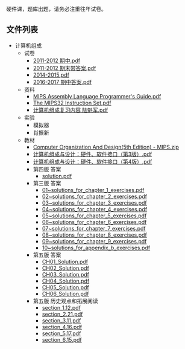 硬件课，题库出题，请务必注重往年试卷。


## 文件列表

- 计算机组成
    - 试卷
        - [2011-2012 期中.pdf](https%3A//github.com/QSCTech/zju-icicles/raw/master/%E8%AE%A1%E7%AE%97%E6%9C%BA%E7%BB%84%E6%88%90/%E8%AF%95%E5%8D%B7/2011-2012%20%E6%9C%9F%E4%B8%AD.pdf)
        - [2011-2012 期末带答案.pdf](https%3A//github.com/QSCTech/zju-icicles/raw/master/%E8%AE%A1%E7%AE%97%E6%9C%BA%E7%BB%84%E6%88%90/%E8%AF%95%E5%8D%B7/2011-2012%20%E6%9C%9F%E6%9C%AB%E5%B8%A6%E7%AD%94%E6%A1%88.pdf)
        - [2014-2015.pdf](https%3A//github.com/QSCTech/zju-icicles/raw/master/%E8%AE%A1%E7%AE%97%E6%9C%BA%E7%BB%84%E6%88%90/%E8%AF%95%E5%8D%B7/2014-2015.pdf)
        - [2016-2017 期中答案.pdf](https%3A//github.com/QSCTech/zju-icicles/raw/master/%E8%AE%A1%E7%AE%97%E6%9C%BA%E7%BB%84%E6%88%90/%E8%AF%95%E5%8D%B7/2016-2017%20%E6%9C%9F%E4%B8%AD%E7%AD%94%E6%A1%88.pdf)
    - 资料
        - [MIPS Assembly Language Programmer's Guide.pdf](https%3A//github.com/QSCTech/zju-icicles/raw/master/%E8%AE%A1%E7%AE%97%E6%9C%BA%E7%BB%84%E6%88%90/%E8%B5%84%E6%96%99/MIPS%20Assembly%20Language%20Programmer%27s%20Guide.pdf)
        - [The MIPS32 Instruction Set.pdf](https%3A//github.com/QSCTech/zju-icicles/raw/master/%E8%AE%A1%E7%AE%97%E6%9C%BA%E7%BB%84%E6%88%90/%E8%B5%84%E6%96%99/The%20MIPS32%20Instruction%20Set.pdf)
        - [计算机组成复习内容 陆魁军.pdf](https%3A//github.com/QSCTech/zju-icicles/raw/master/%E8%AE%A1%E7%AE%97%E6%9C%BA%E7%BB%84%E6%88%90/%E8%B5%84%E6%96%99/%E8%AE%A1%E7%AE%97%E6%9C%BA%E7%BB%84%E6%88%90%E5%A4%8D%E4%B9%A0%E5%86%85%E5%AE%B9%20%E9%99%86%E9%AD%81%E5%86%9B.pdf)
    - 实验
        - 模拟器
        - 肖振新
    - 教材
        - [Computer Organization And Design(5th Edition) - MIPS.zip](https%3A//github.com/QSCTech/zju-icicles/raw/master/%E8%AE%A1%E7%AE%97%E6%9C%BA%E7%BB%84%E6%88%90/%E6%95%99%E6%9D%90/Computer%20Organization%20And%20Design%285th%20Edition%29%20-%20MIPS.zip)
        - [计算机组成与设计：硬件、软件接口（第3版）.pdf](https%3A//github.com/QSCTech/zju-icicles/raw/master/%E8%AE%A1%E7%AE%97%E6%9C%BA%E7%BB%84%E6%88%90/%E6%95%99%E6%9D%90/%E8%AE%A1%E7%AE%97%E6%9C%BA%E7%BB%84%E6%88%90%E4%B8%8E%E8%AE%BE%E8%AE%A1%EF%BC%9A%E7%A1%AC%E4%BB%B6%E3%80%81%E8%BD%AF%E4%BB%B6%E6%8E%A5%E5%8F%A3%EF%BC%88%E7%AC%AC3%E7%89%88%EF%BC%89.pdf)
        - [计算机组成与设计：硬件、软件接口（第4版）.pdf](https%3A//github.com/QSCTech/zju-icicles/raw/master/%E8%AE%A1%E7%AE%97%E6%9C%BA%E7%BB%84%E6%88%90/%E6%95%99%E6%9D%90/%E8%AE%A1%E7%AE%97%E6%9C%BA%E7%BB%84%E6%88%90%E4%B8%8E%E8%AE%BE%E8%AE%A1%EF%BC%9A%E7%A1%AC%E4%BB%B6%E3%80%81%E8%BD%AF%E4%BB%B6%E6%8E%A5%E5%8F%A3%EF%BC%88%E7%AC%AC4%E7%89%88%EF%BC%89.pdf)
        - 第四版 答案
            - [solution.pdf](https%3A//github.com/QSCTech/zju-icicles/raw/master/%E8%AE%A1%E7%AE%97%E6%9C%BA%E7%BB%84%E6%88%90/%E6%95%99%E6%9D%90/%E7%AC%AC%E5%9B%9B%E7%89%88%20%E7%AD%94%E6%A1%88/solution.pdf)
        - 第三版 答案
            - [01~solutions_for_chapter_1_exercises.pdf](https%3A//github.com/QSCTech/zju-icicles/raw/master/%E8%AE%A1%E7%AE%97%E6%9C%BA%E7%BB%84%E6%88%90/%E6%95%99%E6%9D%90/%E7%AC%AC%E4%B8%89%E7%89%88%20%E7%AD%94%E6%A1%88/01~solutions_for_chapter_1_exercises.pdf)
            - [02~solutions_for_chapter_2_exercises.pdf](https%3A//github.com/QSCTech/zju-icicles/raw/master/%E8%AE%A1%E7%AE%97%E6%9C%BA%E7%BB%84%E6%88%90/%E6%95%99%E6%9D%90/%E7%AC%AC%E4%B8%89%E7%89%88%20%E7%AD%94%E6%A1%88/02~solutions_for_chapter_2_exercises.pdf)
            - [03~solutions_for_chapter_3_exercises.pdf](https%3A//github.com/QSCTech/zju-icicles/raw/master/%E8%AE%A1%E7%AE%97%E6%9C%BA%E7%BB%84%E6%88%90/%E6%95%99%E6%9D%90/%E7%AC%AC%E4%B8%89%E7%89%88%20%E7%AD%94%E6%A1%88/03~solutions_for_chapter_3_exercises.pdf)
            - [04~solutions_for_chapter_4_exercises.pdf](https%3A//github.com/QSCTech/zju-icicles/raw/master/%E8%AE%A1%E7%AE%97%E6%9C%BA%E7%BB%84%E6%88%90/%E6%95%99%E6%9D%90/%E7%AC%AC%E4%B8%89%E7%89%88%20%E7%AD%94%E6%A1%88/04~solutions_for_chapter_4_exercises.pdf)
            - [05~solutions_for_chapter_5_exercises.pdf](https%3A//github.com/QSCTech/zju-icicles/raw/master/%E8%AE%A1%E7%AE%97%E6%9C%BA%E7%BB%84%E6%88%90/%E6%95%99%E6%9D%90/%E7%AC%AC%E4%B8%89%E7%89%88%20%E7%AD%94%E6%A1%88/05~solutions_for_chapter_5_exercises.pdf)
            - [06~solutions_for_chapter_6_exercises.pdf](https%3A//github.com/QSCTech/zju-icicles/raw/master/%E8%AE%A1%E7%AE%97%E6%9C%BA%E7%BB%84%E6%88%90/%E6%95%99%E6%9D%90/%E7%AC%AC%E4%B8%89%E7%89%88%20%E7%AD%94%E6%A1%88/06~solutions_for_chapter_6_exercises.pdf)
            - [07~solutions_for_chapter_7_exercises.pdf](https%3A//github.com/QSCTech/zju-icicles/raw/master/%E8%AE%A1%E7%AE%97%E6%9C%BA%E7%BB%84%E6%88%90/%E6%95%99%E6%9D%90/%E7%AC%AC%E4%B8%89%E7%89%88%20%E7%AD%94%E6%A1%88/07~solutions_for_chapter_7_exercises.pdf)
            - [08~solutions_for_chapter_8_exercises.pdf](https%3A//github.com/QSCTech/zju-icicles/raw/master/%E8%AE%A1%E7%AE%97%E6%9C%BA%E7%BB%84%E6%88%90/%E6%95%99%E6%9D%90/%E7%AC%AC%E4%B8%89%E7%89%88%20%E7%AD%94%E6%A1%88/08~solutions_for_chapter_8_exercises.pdf)
            - [09~solutions_for_chapter_9_exercises.pdf](https%3A//github.com/QSCTech/zju-icicles/raw/master/%E8%AE%A1%E7%AE%97%E6%9C%BA%E7%BB%84%E6%88%90/%E6%95%99%E6%9D%90/%E7%AC%AC%E4%B8%89%E7%89%88%20%E7%AD%94%E6%A1%88/09~solutions_for_chapter_9_exercises.pdf)
            - [10~solutions_for_appendix_b_exercises.pdf](https%3A//github.com/QSCTech/zju-icicles/raw/master/%E8%AE%A1%E7%AE%97%E6%9C%BA%E7%BB%84%E6%88%90/%E6%95%99%E6%9D%90/%E7%AC%AC%E4%B8%89%E7%89%88%20%E7%AD%94%E6%A1%88/10~solutions_for_appendix_b_exercises.pdf)
        - 第五版 答案
            - [CH01_Solution.pdf](https%3A//github.com/QSCTech/zju-icicles/raw/master/%E8%AE%A1%E7%AE%97%E6%9C%BA%E7%BB%84%E6%88%90/%E6%95%99%E6%9D%90/%E7%AC%AC%E4%BA%94%E7%89%88%20%E7%AD%94%E6%A1%88/CH01_Solution.pdf)
            - [CH02_Solution.pdf](https%3A//github.com/QSCTech/zju-icicles/raw/master/%E8%AE%A1%E7%AE%97%E6%9C%BA%E7%BB%84%E6%88%90/%E6%95%99%E6%9D%90/%E7%AC%AC%E4%BA%94%E7%89%88%20%E7%AD%94%E6%A1%88/CH02_Solution.pdf)
            - [CH03_Solution.pdf](https%3A//github.com/QSCTech/zju-icicles/raw/master/%E8%AE%A1%E7%AE%97%E6%9C%BA%E7%BB%84%E6%88%90/%E6%95%99%E6%9D%90/%E7%AC%AC%E4%BA%94%E7%89%88%20%E7%AD%94%E6%A1%88/CH03_Solution.pdf)
            - [CH04_Solution.pdf](https%3A//github.com/QSCTech/zju-icicles/raw/master/%E8%AE%A1%E7%AE%97%E6%9C%BA%E7%BB%84%E6%88%90/%E6%95%99%E6%9D%90/%E7%AC%AC%E4%BA%94%E7%89%88%20%E7%AD%94%E6%A1%88/CH04_Solution.pdf)
            - [CH05_Solution.pdf](https%3A//github.com/QSCTech/zju-icicles/raw/master/%E8%AE%A1%E7%AE%97%E6%9C%BA%E7%BB%84%E6%88%90/%E6%95%99%E6%9D%90/%E7%AC%AC%E4%BA%94%E7%89%88%20%E7%AD%94%E6%A1%88/CH05_Solution.pdf)
            - [CH06_Solution.pdf](https%3A//github.com/QSCTech/zju-icicles/raw/master/%E8%AE%A1%E7%AE%97%E6%9C%BA%E7%BB%84%E6%88%90/%E6%95%99%E6%9D%90/%E7%AC%AC%E4%BA%94%E7%89%88%20%E7%AD%94%E6%A1%88/CH06_Solution.pdf)
        - 第五版 历史观点和拓展阅读
            - [section_1.12.pdf](https%3A//github.com/QSCTech/zju-icicles/raw/master/%E8%AE%A1%E7%AE%97%E6%9C%BA%E7%BB%84%E6%88%90/%E6%95%99%E6%9D%90/%E7%AC%AC%E4%BA%94%E7%89%88%20%E5%8E%86%E5%8F%B2%E8%A7%82%E7%82%B9%E5%92%8C%E6%8B%93%E5%B1%95%E9%98%85%E8%AF%BB/section_1.12.pdf)
            - [section_2.21.pdf](https%3A//github.com/QSCTech/zju-icicles/raw/master/%E8%AE%A1%E7%AE%97%E6%9C%BA%E7%BB%84%E6%88%90/%E6%95%99%E6%9D%90/%E7%AC%AC%E4%BA%94%E7%89%88%20%E5%8E%86%E5%8F%B2%E8%A7%82%E7%82%B9%E5%92%8C%E6%8B%93%E5%B1%95%E9%98%85%E8%AF%BB/section_2.21.pdf)
            - [section_3.11.pdf](https%3A//github.com/QSCTech/zju-icicles/raw/master/%E8%AE%A1%E7%AE%97%E6%9C%BA%E7%BB%84%E6%88%90/%E6%95%99%E6%9D%90/%E7%AC%AC%E4%BA%94%E7%89%88%20%E5%8E%86%E5%8F%B2%E8%A7%82%E7%82%B9%E5%92%8C%E6%8B%93%E5%B1%95%E9%98%85%E8%AF%BB/section_3.11.pdf)
            - [section_4.16.pdf](https%3A//github.com/QSCTech/zju-icicles/raw/master/%E8%AE%A1%E7%AE%97%E6%9C%BA%E7%BB%84%E6%88%90/%E6%95%99%E6%9D%90/%E7%AC%AC%E4%BA%94%E7%89%88%20%E5%8E%86%E5%8F%B2%E8%A7%82%E7%82%B9%E5%92%8C%E6%8B%93%E5%B1%95%E9%98%85%E8%AF%BB/section_4.16.pdf)
            - [section_5.17.pdf](https%3A//github.com/QSCTech/zju-icicles/raw/master/%E8%AE%A1%E7%AE%97%E6%9C%BA%E7%BB%84%E6%88%90/%E6%95%99%E6%9D%90/%E7%AC%AC%E4%BA%94%E7%89%88%20%E5%8E%86%E5%8F%B2%E8%A7%82%E7%82%B9%E5%92%8C%E6%8B%93%E5%B1%95%E9%98%85%E8%AF%BB/section_5.17.pdf)
            - [section_6.15.pdf](https%3A//github.com/QSCTech/zju-icicles/raw/master/%E8%AE%A1%E7%AE%97%E6%9C%BA%E7%BB%84%E6%88%90/%E6%95%99%E6%9D%90/%E7%AC%AC%E4%BA%94%E7%89%88%20%E5%8E%86%E5%8F%B2%E8%A7%82%E7%82%B9%E5%92%8C%E6%8B%93%E5%B1%95%E9%98%85%E8%AF%BB/section_6.15.pdf)
